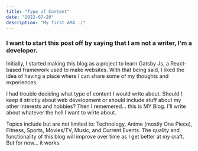 ```yaml
---
title: "Type of Content"
date: "2022-07-20"
description: "My first AMA :)"
---
```


### I want to start this post off by saying that I am not a writer, I'm a developer.

Initially, I started making this blog as a project to learn Gatsby Js, a React-based framework used to make websites.
With that being said, I liked the idea of having a place where I can share some of my thoughts and experiences.

I had trouble deciding what type of content I would write about. Should I keep it strictly about web development or should include stuff about my other interests and hobbies?
Then I rememered... this is MY Blog. I'll write about whatever the hell I want to wirte about.

Topics include but are not limited to: Technology, Anime (mostly One Piece), Fitness, Sports, Movies/TV, Music, and Current Events. 
The quality and functionality of this blog will improve over time as I get better at my craft. But for now... it works.
